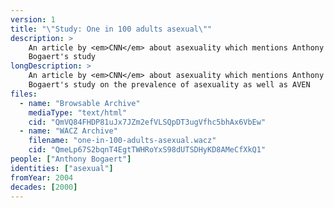 ```yaml
---
version: 1
title: "\"Study: One in 100 adults asexual\""
description: >
    An article by <em>CNN</em> about asexuality which mentions Anthony
    Bogaert's study
longDescription: >
    An article by <em>CNN</em> about asexuality which mentions Anthony
    Bogaert's study on the prevalence of asexuality as well as AVEN
files:
  - name: "Browsable Archive"
    mediaType: "text/html"
    cid: "QmVQ84FHDP81uJx7JZm2efVLSQpDT3ugVfhc5bhAx6VbEw"
  - name: "WACZ Archive"
    filename: "one-in-100-adults-asexual.wacz"
    cid: "QmeLp67S2bqnT4EgtTWHRoYxS98dUTSDHyKD8AMeCfXkQ1"
people: ["Anthony Bogaert"]
identities: ["asexual"]
fromYear: 2004
decades: [2000]
---
```

